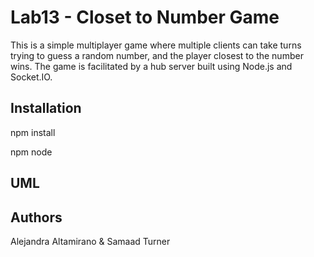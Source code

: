 # Lab13 - Closet to Number Game

This is a simple multiplayer game where multiple clients can take turns trying to guess a random number, and the player closest to the number wins. The game is facilitated by a hub server built using Node.js and Socket.IO.

## Installation

npm install

npm node

## UML

## Authors

Alejandra Altamirano & Samaad Turner